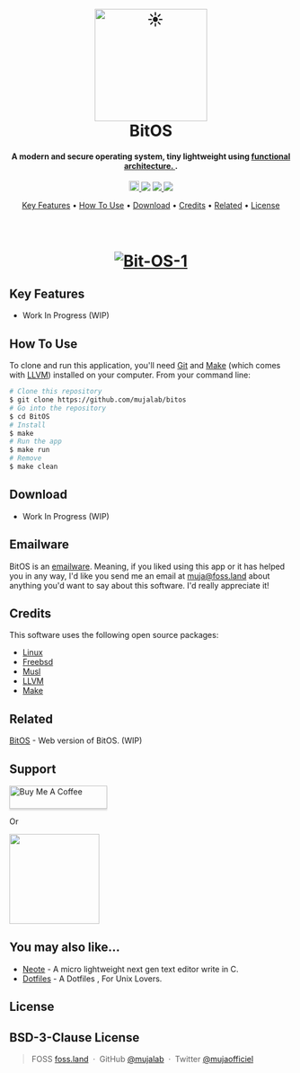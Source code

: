 <!---------------------------------------------- START ------------------------------------------------->
<!-- LOGO -->
<h1 align="center">
  <br>
  <a href="#"><img src="#" alt="☀️" width="200"></a>
  <br>
  BitOS
  <br>
</h1>
<!-- DISCRIPTION -->
<h4 align="center">A modern and secure operating system, tiny lightweight using <a href="http://www.open-std.org/jtc1/sc22/wg14/" target="_blank">functional architecture. </a>.</h4>

<p align="center">
    <a href="https://badge.fury.io/gh/mujalab%2Fneote"><img src="https://badge.fury.io/gh/mujalab%2Fneote@2x.png" alt="GitHub version" height="18">
    </a>
  <a href="https://gitter.im/bitos/bitos"><img src="https://badges.gitter.im/amitmerchant1990/electron-markdownify.svg"></a>
  <a href="https://saythanks.io/to/mr.mujadiv@gmail.com">
      <img src="https://img.shields.io/badge/Say%20Thanks-!-1EAEDB.svg">
  </a>
  <a href="https://www.paypal.me/mujalab">
    <img src="https://img.shields.io/badge/$-donate-ff69b4.svg?maxAge=2592000&amp;style=flat">
  </a>
</p>
<!-- LINKS JUMP -->
<p align="center">
  <a href="#key-features">Key Features</a> •
  <a href="#how-to-use">How To Use</a> •
  <a href="#download">Download</a> •
  <a href="#credits">Credits</a> •
  <a href="#related">Related</a> •
  <a href="#license">License</a>
</p>
<!-- BANNER -->
<h1 align="center">
  <br>
  <a href="https://ibb.co/2Wc5NNQ"><img src="https://i.ibb.co/hL2Cffj/Bit-OS-1.png" alt="Bit-OS-1" border="0"></a>
  <br>
</h1>

<!---------------------------------------------- KEY FEATURES ------------------------------------------>
## Key Features

* Work In Progress (WIP)
<!---------------------------------------------- HOW TO USE -------------------------------------------->
## How To Use

To clone and run this application, you'll need [Git](https://git-scm.com) and [Make](https://www.kernel.org/doc/html/latest/kbuild/llvm.html) (which comes with [LLVM](https://llvm.org/)) installed on your computer. From your command line:

```bash
# Clone this repository
$ git clone https://github.com/mujalab/bitos
# Go into the repository
$ cd BitOS
# Install 
$ make
# Run the app
$ make run
# Remove 
$ make clean
```
<!---------------------------------------------- DOWNLOADS -------------------------------------------->
## Download

* Work In Progress (WIP)
<!---------------------------------------------- CONTRIBUTE ------------------------------------------->
## Emailware

BitOS is an [emailware](https://en.wiktionary.org/wiki/emailware). Meaning, if you liked using this app or it has helped you in any way, I'd like you send me an email at <muja@foss.land> about anything you'd want to say about this software. I'd really appreciate it!
<!---------------------------------------------- CREADITS --------------------------------------------->
## Credits

This software uses the following open source packages:

- [Linux](https://www.linux.org/)
- [Freebsd](https://freebsd.org/)
- [Musl](https://musl.libc.org/)
- [LLVM](https://llvm.org/)
- [Make](https://www.kernel.org/doc/html/latest/kbuild/llvm.html)

<!---------------------------------------------- RELATED ---------------------------------------------->
## Related

[BitOS](https://github.com/mujalab/bitos) - Web version of BitOS. (WIP)
<!---------------------------------------------- SUPPORT ---------------------------------------------->
## Support

<a href="https://www.buymeacoffee.com/mujalab" target="_blank"><img src="https://www.buymeacoffee.com/assets/img/custom_images/purple_img.png" alt="Buy Me A Coffee" style="height: 41px !important;width: 174px !important;box-shadow: 0px 3px 2px 0px rgba(190, 190, 190, 0.5) !important;-webkit-box-shadow: 0px 3px 2px 0px rgba(190, 190, 190, 0.5) !important;" ></a>

<p>Or</p> 

<a href="https://www.patreon.com/mujalab">
	<img src="https://c5.patreon.com/external/logo/become_a_patron_button@2x.png" width="160">
</a>

<!---------------------------------------------- PROJECTS --------------------------------------------->
## You may also like...

- [Neote](https://github.com/mujalab/neote) - A micro lightweight next gen text editor write in C.
- [Dotfiles](https://github.com/mujalab/Makefiles) - A Dotfiles , For Unix Lovers. 
<!---------------------------------------------- LICENCE ---------------------------------------------->
## License

BSD-3-Clause License
---
<!---------------------------------------------- MEDIA LINKS ------------------------------------------>
> FOSS [foss.land](https://www.foss.land) &nbsp;&middot;&nbsp;
> GitHub [@mujalab](https://github.com/mujalab) &nbsp;&middot;&nbsp;
> Twitter [@mujaofficiel](https://twitter.com/mujaofficiel)
<!---------------------------------------------- END -------------------------------------------------->
